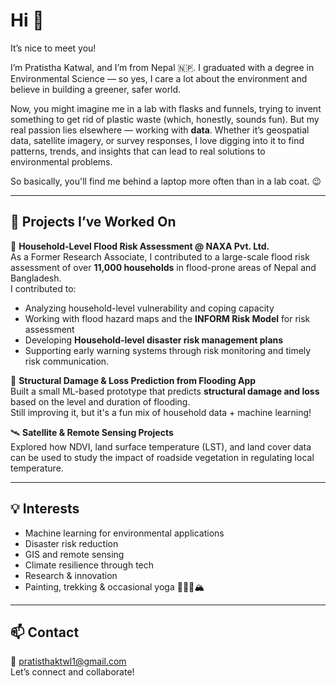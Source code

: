 # Hi 👋

It’s nice to meet you!

I’m Pratistha Katwal, and I’m from Nepal 🇳🇵. I graduated with a degree in Environmental Science — so yes, I care a lot about the environment and believe in building a greener, safer world.

Now, you might imagine me in a lab with flasks and funnels, trying to invent something to get rid of plastic waste (which, honestly, sounds fun). But my real passion lies elsewhere — working with **data**. Whether it’s geospatial data, satellite imagery, or survey responses, I love digging into it to find patterns, trends, and insights that can lead to real solutions to environmental problems.

So basically, you'll find me behind a laptop more often than in a lab coat. 😉

---

## 🧩 Projects I’ve Worked On

📍 **Household-Level Flood Risk Assessment @ NAXA Pvt. Ltd.**  
As a Former Research Associate, I contributed to a large-scale flood risk assessment of over **11,000 households** in flood-prone areas of Nepal and Bangladesh.  
I contributed to:
- Analyzing household-level vulnerability and coping capacity  
- Working with flood hazard maps and the **INFORM Risk Model** for risk assessment
- Developing **Household-level disaster risk management plans**  
- Supporting early warning systems through risk monitoring and timely risk communication.

📱 **Structural Damage & Loss Prediction from Flooding App**  
Built a small ML-based prototype that predicts **structural damage and loss** based on the level and duration of flooding.  
Still improving it, but it's a fun mix of household data + machine learning!

🛰️ **Satellite & Remote Sensing Projects**  
Explored how NDVI, land surface temperature (LST), and land cover data can be used to study the impact of roadside vegetation in regulating local temperature.

---
## 💡 Interests

- Machine learning for environmental applications
- Disaster risk reduction  
- GIS and remote sensing   
- Climate resilience through tech
- Research & innovation 
- Painting, trekking & occasional yoga 🧘‍♀️🎨🏔️

---

## 📫 Contact

📧 pratisthaktwl1@gmail.com  
Let’s connect and collaborate!
